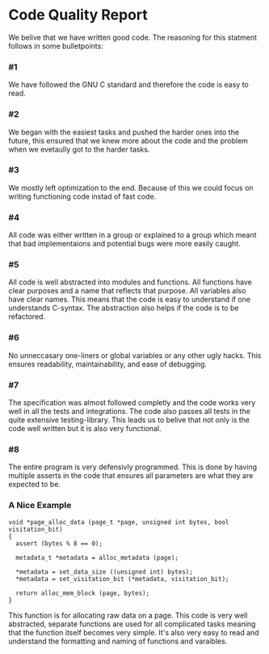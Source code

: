 # Code Quality Report
We belive that we have written good code. The reasoning for this statment follows in some bulletpoints:
### #1
We have followed the GNU C standard and therefore the code is easy to read.
### #2
We began with the easiest tasks and pushed the harder ones into the future, this ensured that we knew more about the
code and the problem when we evetaully got to the harder tasks.
### #3
We mostly left optimization to the end. Because of this we could focus on writing functioning code instad of fast code.
### #4
All code was either written in a group or explained to a group which meant that bad implementaions and potential
bugs were more easily caught.
### #5
All code is well abstracted into modules and functions. All functions have clear purposes and a name that reflects
that purpose. All variables also have clear names. This means that the code is easy to understand if one understands
C-syntax. The abstraction also helps if the code is to be refactored.
### #6
No unneccasary one-liners or global variables or any other ugly hacks. This ensures readability, maintainability,
and ease of debugging.
### #7
The specification was almost followed completly and the code works very well in all the tests and integrations.
The code also passes all tests in the quite extensive testing-library. This leads us to belive that not only is
the code well written but it is also very functional.
### #8
The entire program is very defensivly programmed. This is done by having multiple asserts in the code that ensures
all parameters are what they are expected to be.
### A Nice Example
```
void *page_alloc_data (page_t *page, unsigned int bytes, bool visitation_bit)
{
  assert (bytes % 8 == 0);

  metadata_t *metadata = alloc_metadata (page);

  *metadata = set_data_size ((unsigned int) bytes);
  *metadata = set_visitation_bit (*metadata, visitation_bit);

  return alloc_mem_block (page, bytes);
}
```
This function is for allocating raw data on a page. This code is very well abstracted, separate functions are used
for all complicated tasks meaning that the function itself becomes very simple. It's also very easy to read and
understand the formatting and naming of functions and varaibles.
